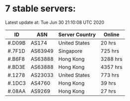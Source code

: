 # 7 stable servers:

Latest update at: Tue Jun 30 21:10:08 UTC 2020

| ID | ASN | Server Country | Online |
| -- | --- | -------------- | ------ |
| #.D09B | AS174 | United States | 20 hrs |
| #.7F1D | AS63949 | Singapore | 725 hrs |
| #.B6F8 | AS63888 | Hong Kong | 3288 hrs |
| #.BD3E | AS63888 | Hong Kong | 4357 hrs |
| #.1278 | AS23033 | United States | 773 hrs |
| #.1DC3 | AS4760 | Hong Kong | 39 hrs |
| #.08AA | AS9269 | Hong Kong | 27 hrs |


